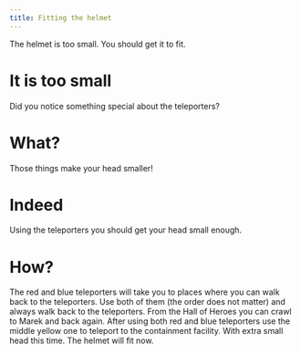 ```yaml
---
title: Fitting the helmet
---
```


The helmet is too small. You should get it to fit.

# It is too small
Did you notice something special about the teleporters?

# What?
Those things make your head smaller!

# Indeed
Using the teleporters you should get your head small enough.

# How?
The red and blue teleporters will take you to places where you can walk back to the teleporters. Use both of them (the order does not matter) and always walk back to the teleporters. From the Hall of Heroes you can crawl to Marek and back again.
After using both red and blue teleporters use the middle yellow one to teleport to the containment facility. With extra small head this time. The helmet will fit now.
